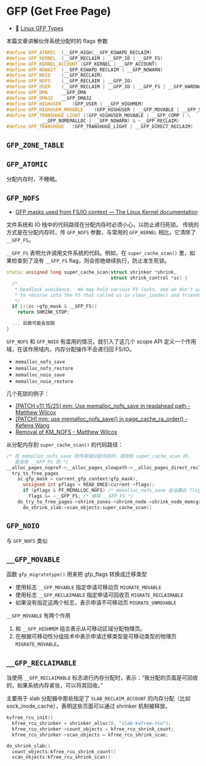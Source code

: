 # GFP (Get Free Page)

- 🌟 [Linux GFP Types](https://zhuanlan.zhihu.com/p/1921413069709485955)

本篇文章讲解伙伴系统分配时的 flags 参数

```cpp
#define GFP_ATOMIC	(__GFP_HIGH|__GFP_KSWAPD_RECLAIM)
#define GFP_KERNEL	(__GFP_RECLAIM | __GFP_IO | __GFP_FS)
#define GFP_KERNEL_ACCOUNT (GFP_KERNEL | __GFP_ACCOUNT)
#define GFP_NOWAIT	(__GFP_KSWAPD_RECLAIM | __GFP_NOWARN)
#define GFP_NOIO	(__GFP_RECLAIM)
#define GFP_NOFS	(__GFP_RECLAIM | __GFP_IO)
#define GFP_USER	(__GFP_RECLAIM | __GFP_IO | __GFP_FS | __GFP_HARDWALL)
#define GFP_DMA		__GFP_DMA
#define GFP_DMA32	__GFP_DMA32
#define GFP_HIGHUSER	(GFP_USER | __GFP_HIGHMEM)
#define GFP_HIGHUSER_MOVABLE	(GFP_HIGHUSER | __GFP_MOVABLE | __GFP_SKIP_KASAN)
#define GFP_TRANSHUGE_LIGHT	((GFP_HIGHUSER_MOVABLE | __GFP_COMP | \
			 __GFP_NOMEMALLOC | __GFP_NOWARN) & ~__GFP_RECLAIM)
#define GFP_TRANSHUGE	(GFP_TRANSHUGE_LIGHT | __GFP_DIRECT_RECLAIM)
```

## `GFP_ZONE_TABLE`

## `GFP_ATOMIC`

分配内存时，不睡眠。

## `GFP_NOFS`

- [GFP masks used from FS/IO context — The Linux Kernel documentation](https://docs.kernel.org/core-api/gfp_mask-from-fs-io.html)

文件系统和 IO 栈中的代码路径在分配内存时必须小心，以防止递归死锁。
传统的方式是在分配内存时，传 `GFP_NOFS` 参数，与常用的 `GFP_KERNEL` 相比，它清除了 `__GFP_FS`。

`__GFP_FS` 表明允许调用文件系统的代码。例如，在 `super_cache_scan()` 里，如果检查到了没有 `__GFP_FS` flag，则会拒绝继续执行，防止发生死锁。

```cpp
static unsigned long super_cache_scan(struct shrinker *shrink,
                                      struct shrink_control *sc) {
  /*
   * Deadlock avoidance.  We may hold various FS locks, and we don't want
   * to recurse into the FS that called us in clear_inode() and friends..
   */
  if (!(sc->gfp_mask & __GFP_FS))
    return SHRINK_STOP;

  ... 后面可能会加锁
}
```

`GFP_NOFS` 和 `GFP_NOIO` 有滥用的情况，就引入了这几个 scope API 定义一个作用域，在该作用域内，内存分配操作不会递归回 FS/IO。

- `memalloc_nofs_save`
- `memalloc_nofs_restore`
- `memalloc_noio_save`
- `memalloc_noio_restore`

几个死锁的例子：

- [\[PATCH v11 15/25\] mm: Use memalloc_nofs_save in readahead path - Matthew Wilcox](https://lore.kernel.org/all/20200414150233.24495-16-willy@infradead.org/)
- [\[PATCH\] mm: use memalloc_nofs_save() in page_cache_ra_order() - Kefeng Wang](https://lore.kernel.org/all/20240426112938.124740-1-wangkefeng.wang@huawei.com/)
- [Removal of KM_NOFS - Matthew Wilcox](https://lore.kernel.org/linux-mm/ZRdNK39vc4TuR7g8@casper.infradead.org/)

从分配内存到 `super_cache_scan()` 的代码路径：

```cpp
/* 在 memalloc_nofs_save 的作用域分配内存时，调用到 super_cache_scan 时，
   是没有 __GFP_FS 的 */
__alloc_pages_noprof->__alloc_pages_slowpath->__alloc_pages_direct_reclaim->
  try_to_free_pages
    sc.gfp_mask = current_gfp_context(gfp_mask),
      unsigned int pflags = READ_ONCE(current->flags);
      if (pflags & PF_MEMALLOC_NOFS) /* memalloc_nofs_save 会设置此 flag */
        flags &= ~__GFP_FS; /* 移除 __GFP_FS */
    do_try_to_free_pages->shrink_zones->shrink_node->shrink_node_memcgs->shrink_slab
      do_shrink_slab->scan_objects:super_cache_scan()
```

## `GFP_NOIO`

与 `GFP_NOFS` 类似

## `__GFP_MOVABLE`

函数 `gfp_migratetype()` 用来把 gfp_flags 转换成迁移类型

- 使用标志 `__GFP_MOVABLE` 指定申请可移动页 `MIGRATE_MOVABLE`
- 使用标志 `__GFP_RECLAIMABLE` 指定申请可回收页 `MIGRATE_RECLAIMABLE`
- 如果没有指定这两个标志，表示申请不可移动页 `MIGRATE_UNMOVABLE`

`__GFP_MOVABLE` 有两个作用

1. 和 `__GFP_HIGHMEM` 组合表示从可移动区域分配物理页。
2. 在根据可移动性分组技术中表示申请迁移类型是可移动类型的物理页 `MIGRATE_MOVABLE`。

## `__GFP_RECLAIMABLE`

当使用 `__GFP_RECLAIMABLE` 标志进行内存分配时，表示：“我分配的页面是可回收的，如果系统内存紧张，可以将其回收。”

主要用于 slab 分配器中那些指定了 `SLAB_RECLAIM_ACCOUNT` 的内存分配（比如 sock_inode_cache），表明这些页面可以通过 shrinker 机制被释放。

```cpp
kvfree_rcu_init()
  kfree_rcu_shrinker = shrinker_alloc(0, "slab-kvfree-rcu");
  kfree_rcu_shrinker->count_objects = kfree_rcu_shrink_count;
  kfree_rcu_shrinker->scan_objects = kfree_rcu_shrink_scan;

do_shrink_slab()
  count_objects:kfree_rcu_shrink_count()
  scan_objects:kfree_rcu_shrink_scan()
```
